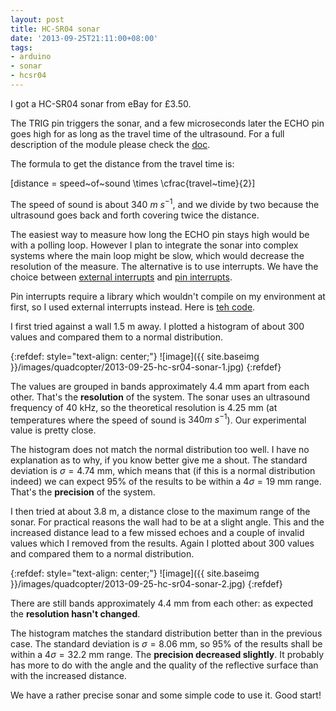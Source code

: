 ```yaml
---
layout: post
title: HC-SR04 sonar
date: '2013-09-25T21:11:00+08:00'
tags:
- arduino
- sonar
- hcsr04
---
```

I got a HC-SR04 sonar from eBay for £3.50.  
  
The TRIG pin triggers the sonar, and a few microseconds later the ECHO pin goes high for as long as the travel time of the ultrasound. For a full description of the module please check the [doc](https://elecfreaks.com/store/download/HC-SR04.pdf).

The formula to get the distance from the travel time is:

\[distance = speed~of~sound \times \cfrac{travel~time}{2}\]

The speed of sound is about $340~m~s^{-1}$, and we divide by two because the ultrasound goes back and forth covering twice the distance.

The easiest way to measure how long the ECHO pin stays high would be with a polling loop. However I plan to integrate the sonar into complex systems where the main loop might be slow, which would decrease the resolution of the measure. The alternative is to use interrupts. We have the choice between [external interrupts](https://arduino.cc/en/Reference/attachInterrupt) and [pin interrupts](https://playground.arduino.cc/Main/PinChangeInt).

Pin interrupts require a library which wouldn't compile on my environment at first, so I used external interrupts instead. Here is [teh code](https://github.com/marcv81/quadcopter/blob/master/sketches/SonarTest/SonarTest.ino).

I first tried against a wall 1.5 m away. I plotted a histogram of about 300 values and compared them to a normal distribution.

{:refdef: style="text-align: center;"}
![image]({{ site.baseimg }}/images/quadcopter/2013-09-25-hc-sr04-sonar-1.jpg)
{:refdef}

The values are grouped in bands approximately 4.4 mm apart from each other. That's the **resolution** of the system. The sonar uses an ultrasound frequency of 40 kHz, so the theoretical resolution is 4.25 mm (at temperatures where the speed of sound is $340 m~s^{-1}$). Our experimental value is pretty close.

The histogram does not match the normal distribution too well. I have no explanation as to why, if you know better give me a shout. The standard deviation is $\sigma = 4.74$ mm, which means that (if this is a normal distribution indeed) we can expect 95% of the results to be within a $4\sigma = 19$ mm range. That's the **precision** of the system.

I then tried at about 3.8 m, a distance close to the maximum range of the sonar. For practical reasons the wall had to be at a slight angle. This and the increased distance lead to a few missed echoes and a couple of invalid values which I removed from the results. Again I plotted about 300 values and compared them to a normal distribution.

{:refdef: style="text-align: center;"}
![image]({{ site.baseimg }}/images/quadcopter/2013-09-25-hc-sr04-sonar-2.jpg)
{:refdef}

There are still bands approximately 4.4 mm from each other: as expected the **resolution hasn't changed**.

The histogram matches the standard distribution better than in the previous case. The standard deviation is $\sigma = 8.06$ mm, so 95% of the results shall be within a $4\sigma = 32.2$ mm range. The **precision decreased slightly**. It probably has more to do with the angle and the quality of the reflective surface than with the increased distance.

We have a rather precise sonar and some simple code to use it. Good start!
